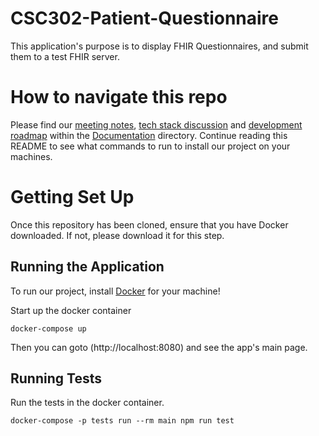 # CSC302-Patient-Questionnaire
This application's purpose is to display FHIR Questionnaires, and submit them to a test FHIR server.

# How to navigate this repo
Please find our  [meeting notes](Documentation/meeting-notes.md), [tech stack discussion](Documentation/tech-stack.md) and [development roadmap](Documentation/development-plan.md) within the [Documentation](Documentation) directory.
Continue reading this README to see what commands to run to install our project on your machines.


# Getting Set Up
Once this repository has been cloned, ensure that you have Docker downloaded. If not, please download it for this step.

## Running the Application
To run our project, install [Docker](https://www.docker.com/) for your machine!

Start up the docker container
```
docker-compose up
```
Then you can goto (http://localhost:8080) and see the app's main page.

## Running Tests

Run the tests in the docker container.
```
docker-compose -p tests run --rm main npm run test 
```
